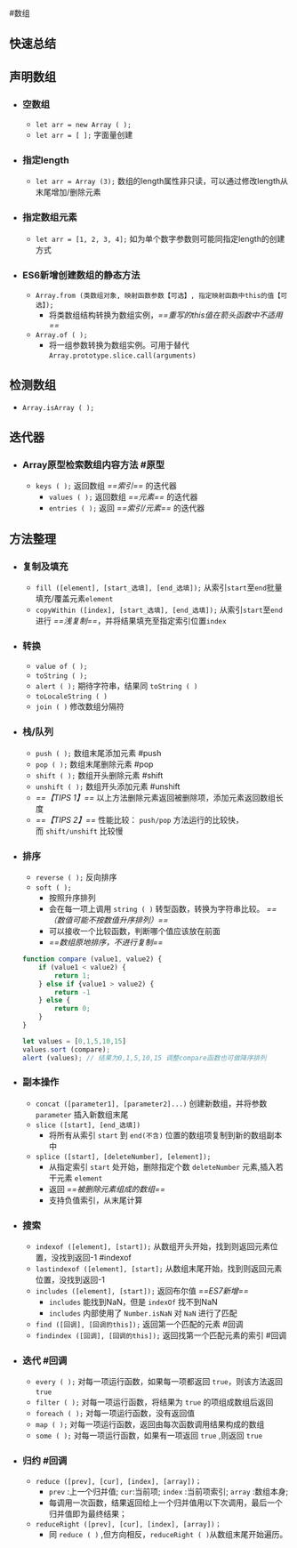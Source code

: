 #数组
## 快速总结

## 声明数组
- ### 空数组
	- `let arr = new Array ( );`
	- `let arr = [ ];` 字面量创建
- ### 指定length
	- `let arr = Array (3);` 数组的length属性非只读，可以通过修改length从末尾增加/删除元素
- ### 指定数组元素
	- `let arr = [1, 2, 3, 4];` 如为单个数字参数则可能同指定length的创建方式
- ### ES6新增创建数组的静态方法
	- `Array.from (类数组对象, 映射函数参数【可选】, 指定映射函数中this的值【可选】);`
		- 将类数组结构转换为数组实例，*==重写的this值在箭头函数中不适用==*
	* `Array.of ( );` 
		* 将一组参数转换为数组实例。可用于替代 `Array.prototype.slice.call(arguments)`

 ## 检测数组
- `Array.isArray ( );`

## 迭代器
- ### Array原型检索数组内容方法  #原型 
    - `keys ( );` 返回数组 *==索引==* 的迭代器
        - `values ( );` 返回数组 *==元素==* 的迭代器
        - `entries ( );` 返回 *==索引/元素==* 的迭代器

## 方法整理
- ### 复制及填充
	- `fill ([element], [start_选填], [end_选填]);`  从索引`start`至`end`批量填充/覆盖元素`element`
	- `copyWithin ([index], [start_选填], [end_选填]);`  从索引`start`至`end`进行 *==浅复制==*，并将结果填充至指定索引位置`index`
- ### 转换
	- `value of ( );`
	- `toString ( );`
	-  `alert ( );` 期待字符串，结果同 `toString ( )`
	- `toLocaleString ( )`
	- `join ( )` 修改数组分隔符
- ### 栈/队列
	- `push ( );` 数组末尾添加元素 #push 
	- `pop ( );` 数组末尾删除元素  #pop 
	- `shift ( );` 数组开头删除元素 #shift
	- `unshift ( );` 数组开头添加元素 #unshift  
	- *==【TIPS 1】==* 以上方法删除元素返回被删除项，添加元素返回数组长度
	- *==【TIPS 2】==* 性能比较： `push/pop` 方法运行的比较快，而 `shift/unshift` 比较慢
- ### 排序
	- `reverse ( );` 反向排序
	- `soft ( );` 
		- 按照升序排列
		- 会在每一项上调用 `string ( )` 转型函数，转换为字符串比较。 *==（数值可能不按数值升序排列）==*
		- 可以接收一个比较函数，判断哪个值应该放在前面
		- *==数组原地排序，不进行复制==*
	```jsx
	function compare (value1, value2) {
		if (value1 < value2) {
			return 1;
		} else if {value1 > value2) {
			return -1
		} else {
			return 0;
		}
	}
    
    let values = [0,1,5,10,15]
    values.sort (compare);
    alert (values); // 结果为0,1,5,10,15 调整compare函数也可做降序排列
    ```
- ### 副本操作
	- `concat ([parameter1], [parameter2]...)` 创建新数组，并将参数 `parameter` 插入新数组末尾
	- `slice ([start], [end_选填])` 
		- 将所有从索引 `start` 到 `end(不含)` 位置的数组项复制到新的数组副本中
	- `splice ([start], [deleteNumber], [element]);`
		- 从指定索引 `start` 处开始，删除指定个数 `deleteNumber` 元素,插入若干元素 `element`
		- 返回 *==被删除元素组成的数组==*
		- 支持负值索引，从末尾计算
- ### 搜索
	- `indexof ([element], [start]);` 从数组开头开始，找到则返回元素位置，没找到返回-1 #indexof
	- `lastindexof ([element], [start];` 从数组末尾开始，找到则返回元素位置，没找到返回-1
	- `includes ([element], [start]);`  返回布尔值 *==ES7新增==*
		- `includes` 能找到NaN，但是 `indexOf` 找不到NaN
		- `includes` 内部使用了 `Number.isNaN` 对 `NaN` 进行了匹配
	- `find ([回调], [回调的this]);` 返回第一个匹配的元素 #回调 
	- `findindex ([回调], [回调的this]);` 返回找第一个匹配元素的索引 #回调
- ### 迭代 #回调 
	- `every ( );` 对每一项运行函数，如果每一项都返回 `true`，则该方法返回 `true`
	- `filter ( );` 对每一项运行函数，将结果为 `true` 的项组成数组后返回
	- `foreach ( );` 对每一项运行函数，没有返回值
	- `map ( );` 对每一项运行函数，返回由每次函数调用结果构成的数组
	- `some ( );` 对每一项运行函数，如果有一项返回 `true` ,则返回 `true`
- ### 归约 #回调 
	- `reduce ([prev], [cur], [index], [array])；` 
		- `prev` :上一个归并值;  `cur`:当前项; `index` :当前项索引; `array` :数组本身;
		- 每调用一次函数，结果返回给上一个归并值用以下次调用，最后一个归并值即为最终结果；
	- `reduceRight ([prev], [cur], [index], [array])；`
		- 同 `reduce ( )` ,但方向相反，`reduceRight ( )`从数组末尾开始遍历。